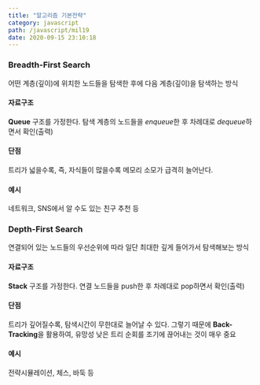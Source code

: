 ```yaml
---
title: "알고리즘 기본전략"
category: javascript
path: /javascript/mil19
date: 2020-09-15 23:10:18
---
```


### Breadth-First Search

어떤 계층(깊이)에 위치한 노드들을 탐색한 후에 다음 계층(깊이)을 탐색하는 방식

#### 자료구조

**Queue** 구조를 가정한다. 탐색 계층의 노드들을 *enqueue*한 후 차례대로 *dequeue*하면서 확인(출력)

#### 단점

트리가 넓을수록, 즉, 자식들이 많을수록 메모리 소모가 급격히 늘어난다.

#### 예시

네트워크, SNS에서 알 수도 있는 친구 추천 등

### Depth-First Search

연결되어 있는 노드들의 우선순위에 따라 일단 최대한 깊게 들어가서 탐색해보는 방식

#### 자료구조

**Stack** 구조를 가정한다. 연결 노드들을 push한 후 차례대로 pop하면서 확인(출력)

#### 단점

트리가 깊어질수록, 탐색시간이 무한대로 늘어날 수 있다. 그렇기 때문에 **Back-Tracking**을 활용하여, 유망성 낮은 트리 순회를 조기에 끊어내는 것이 매우 중요

#### 예시

전략시뮬레이션, 체스, 바둑 등
